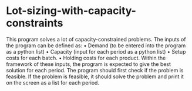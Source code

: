 # Lot-sizing-with-capacity-constraints
This program solves a lot of capacity-constrained problems. The inputs of the program can be defined as: • Demand (to be entered into the program as a python list) • Capacity (input for each period as a python list) • Setup costs for each batch. • Holding costs for each product. Within the framework of these inputs, the program is expected to give the best solution for each period. The program should first check if the problem is feasible. If the problem is feasible, it should solve the problem and print it on the screen as a list for each period.
